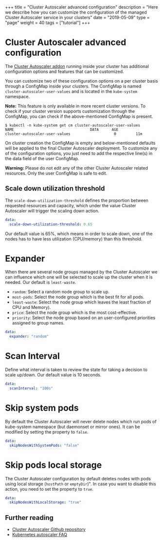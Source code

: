 +++
title = "Cluster Autoscaler advanced configuration"
description = "Here we describe how you can customize the configuration of the managed Cluster Autoscaler service in your clusters"
date = "2019-05-09"
type = "page"
weight = 40
tags = ["tutorial"]
+++

# Cluster Autoscaler advanced configuration

The [Cluster Autoscaler addon](https://github.com/kubernetes/autoscaler/tree/master/cluster-autoscaler) running inside your cluster has additional configuration options and features that can be customized.

You can customize two of these configuration options on a per cluster basis through a ConfigMap inside your clusters. The ConfigMap is named `cluster-autoscaler-user-values` and is located in the `kube-system` namespace.

__Note:__ This feature is only available in more recent cluster versions. To check if your cluster version supports customization through the ConfigMap, you can check if the above-mentioned ConfigMap is present.

```nohighlight
$ kubectl -n kube-system get cm cluster-autoscaler-user-values
NAME                                   DATA      AGE
cluster-autoscaler-user-values                    0         11m
```

On cluster creation the ConfigMap is empty and below-mentioned defaults will be applied to the final Cluster Autoscaler deployment. To customize any of the configuration options, you just need to add the respective line(s) in the data field of the user ConfigMap.

__Warning:__ Please do not edit any of the other Cluster Autoscaler related resources. Only the user ConfigMap is safe to edit.

## Scale down utilization threshold

The `scale-down-utilization-threshold` defines the proportion between requested resources and capacity, which under the value Cluster Autoscaler will trigger the scaling down action.

```yaml
data:
  scale-down-utilization-threshold: 0.65
```

Our default value is 65%, which means in order to scale down, one of the nodes has to have less utilization (CPU/memory) than this threshold.

# Expander

When there are several node groups managed by the Cluster Autoscaler we can influence which one will be selected to scale up the cluster when it is needed. Our default is `least-waste`. 

- `random`: Select a random node group to scale up.
- `most-pods`: Select the node group which is the best fit for all pods.
- `least-waste`: Select the node group which leaves the least fraction of CPU and Memory).
- `price`: Select the node group which is the most cost-effective.
- `priority`: Select the node group based on an user-configured priorities assigned to group names.

```yaml
data:
  expander: "random"
```

# Scan Interval

Define what interval is taken to review the state for taking a decision to scale up/down. Our default value is 10 seconds.

```yaml
data:
  scanInterval: "100s"
```

# Skip system pods

By default the Cluster Autoscaler will never delete nodes which run pods of kube-system namespace (but daemonset or mirror ones). It can be modified by setting the property to `false`.

```yaml
data:
  skipNodesWithSystemPods: "false"
```

# Skip pods local storage

The Cluster Autoscaler configuration by default deletes nodes with pods using local storage (`hostPath` or `emptyDir`)". In case you want to disable this action, you need to set the property to `true`.

```yaml
data:
  skipNodesWithLocalStorage: "true"
```

## Further reading

- [Cluster Autoscaler Github repository](https://github.com/kubernetes/autoscaler/tree/master/cluster-autoscaler)
- [Kubernetes autoscaler FAQ](https://github.com/kubernetes/autoscaler/blob/master/cluster-autoscaler/FAQ.md)